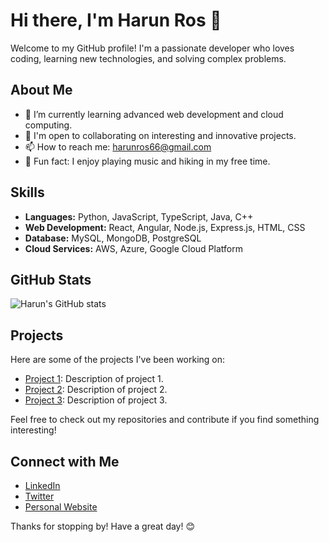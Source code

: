 # Hi there, I'm Harun Ros 👋

Welcome to my GitHub profile! I'm a passionate developer who loves coding, learning new technologies, and solving complex problems.

## About Me

- 🌱 I’m currently learning advanced web development and cloud computing.
- 💼 I'm open to collaborating on interesting and innovative projects.
- 📫 How to reach me: harunros66@gmail.com
- 🚀 Fun fact: I enjoy playing music and hiking in my free time.

## Skills

- **Languages:** Python, JavaScript, TypeScript, Java, C++
- **Web Development:** React, Angular, Node.js, Express.js, HTML, CSS
- **Database:** MySQL, MongoDB, PostgreSQL
- **Cloud Services:** AWS, Azure, Google Cloud Platform

## GitHub Stats

![Harun's GitHub stats](https://github-readme-stats.vercel.app/api?username=harunros66&show_icons=true&theme=radical)

## Projects

Here are some of the projects I've been working on:

- [Project 1](https://github.com/harunros66/project1): Description of project 1.
- [Project 2](https://github.com/harunros66/project2): Description of project 2.
- [Project 3](https://github.com/harunros66/project3): Description of project 3.

Feel free to check out my repositories and contribute if you find something interesting!

## Connect with Me

- [LinkedIn](https://www.linkedin.com/in/harunros66)
- [Twitter](https://x.com/rosyidin_harun)
- [Personal Website](https://harunros66.dev)

Thanks for stopping by! Have a great day! 😊
